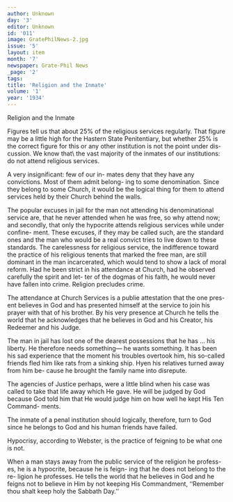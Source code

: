 ```yaml
---
author: Unknown
day: '3'
editor: Unknown
id: '011'
image: GratePhilNews-2.jpg
issue: '5'
layout: item
month: '7'
newspaper: Grate-Phil News
_page: '2'
tags:
title: 'Religion and the Inmate'
volume: '1'
year: '1934'
---
```

Religion and the Inmate

Figures tell us that about 25% of the
religious services regularly. That figure
may be a little high for the Hastern
State Penitentiary, but whether 25% is
the correct figure for this or any other
institution is not the point under dis-
cussion. We know that\ the vast majority
of the inmates of our institutions: do not
attend religious services.

A very insignificant: few of our in-
mates deny that they have any 
convictions. Most of them admit belong-
ing to some denomination. Since they
belong to some Church, it would be the
logical thing for them to attend services
held by their Church behind the walls.

The popular excuses in jail for the
man not attending his denominational
service are, that he never attended when
he was free, so why attend now; and
secondly, that only the hypocrite attends
religious services while under confine-
ment. These excuses, if they may be
called such, are the standard ones and
the man who would be a real convict
tries to live down to these standards.
The carelessness for religious service,
the indifference toward the practice of
his religious tenents that marked the
free man, are still dominant in the man
incarcerated, which would tend to show
a lack of moral reform. Had he been
strict in his attendance at Church, had
he observed carefully the spirit and let-
ter of the dogmas of his faith, he would
never have fallen into crime. Religion
precludes crime.

The attendance at Church Services is
a publie attestation that the one pres-
ent believes in God and has presented
himself at the service to join his prayer
with that of his brother. By his very
presence at Church he tells the world
that he acknowledges that he believes
in God and his Creator, his Redeemer
and his Judge.

The man in jail has lost one of the
dearest possessions that he has ... his
liberty. He therefore needs something—
he wants something. It has been his sad
experience that the moment his troubles
overtook him, his so-called friends fled
him like rats from a sinking ship. Hyen
his relatives turned away from him be-
cause he brought the family name into
disrepute.

The agencies of Justice perhaps, were
a little blind when his case was called
to take that life away which He gave.
He will be judged by God because God
told him that He would judge him on
how well he kept His Ten Command-
ments.

The inmate of a penal institution
should logically, therefore, turn to God
since he belongs to God and his human
friends have failed.

Hypocrisy, according to Webster, is
the practice of feigning to be what one
is not.

When a man stays away from the
public service of the religion he profess-
es, he is a hypocrite, because he is feign-
ing that he does not belong to the re-
ligion he professes. He tells the world
that he believes in God and he feigns
not to believe in Him by not keeping
His Commandment, ‘‘Remember thou
shalt keep holy the Sabbath Day.’’